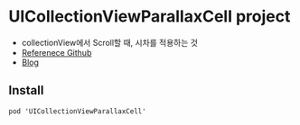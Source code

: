 # UICollectionViewParallaxCell project

* collectionView에서 Scroll할 때, 시차를 적용하는 것
* [Referenece Github](https://github.com/ModernProgrammer/UICollectionViewParallaxCell)
* [Blog](https://medium.com/@diegobustamante/uicollectionviewparallaxcell-part-1-creating-the-collectionview-a47bbde9c850)

## Install

```
pod 'UICollectionViewParallaxCell'
```




